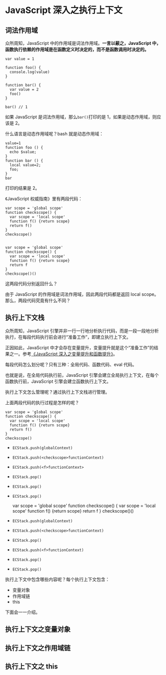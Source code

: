 # JavaScript 深入之执行上下文

## 词法作用域

众所周知，JavaScript 中的作用域是词法作用域。**一言以蔽之，JavaScript 中，函数执行依赖的作用域是在函数定义时决定的，而不是函数调用时决定的。**

    var value = 1

    function foo() {
      console.log(value)
    }

    function bar() {
      var value = 2
      foo()
    }

    bar() // 1

如果 JavaScript 是词法作用域，那么`bar()`打印的是 1，如果是动态作用域，则应该是 2。

什么语言是动态作用域呢？bash 就是动态作用域：

    value=1
    function foo () {
      echo $value;
    }
    function bar () {
      local value=2;
      foo;
    }
    bar

打印的结果是 2。

《JavaScript 权威指南》里有两段代码：

    var scope = 'global scope'
    function checkscope() {
      var scope = 'local scope'
      function f() {return scope}
      return f()
    }
    checkscope()
    

    var scope = 'global scope'
    function checkscope() {
      var scope = 'local scope'
      function f() {return scope}
      return f
    }
    checkscope()()

这两段代码分别返回什么？

由于 JavaScript 的作用域是词法作用域，因此两段代码都是返回 local scope。那么，两段代码究竟有什么不同？

## 执行上下文栈

众所周知，JavaScript 引擎并非一行一行地分析执行代码，而是一段一段地分析执行，在每段代码执行前会进行“准备工作”，即建立执行上下文。

正因如此，JavaScript 中才会存在变量提升，变量提升就是这个“准备工作”的结果之一。参考[《JavaScript 深入之变量提升和函数提升》](./JavaScript深入之变量提升和函数提升.md)。

每段代码怎么划分呢？只有三种：全局代码、函数代码、eval 代码。

也就是说，在全局代码执行前，JavaScript 引擎会建立全局执行上下文，在每个函数执行前，JavaScript 引擎会建立函数执行上下文。

执行上下文怎么管理呢？通过执行上下文栈进行管理。

上面两段代码的执行过程是怎样的呢？

    var scope = 'global scope'
    function checkscope() {
      var scope = 'local scope'
      function f() {return scope}
      return f()
    }
    checkscope()
    
* `ECStack.push(globalContext)`
* `ECStack.push(<checkscope>functionContext)`
* `ECStack.push(<f>functionContext>`
* `ECStack.pop()`
* `ECStack.pop()`
* `ECStack.pop()`


    var scope = 'global scope'
    function checkscope() {
      var scope = 'local scope'
      function f() {return scope}
      return f
    }
    checkscope()()

* `ECStack.push(globalContext)`
* `ECStack.push(<checkscope>functionContext)`
* `ECStack.pop()`
* `ECStack.push(<f>functionContext)`
* `ECStack.pop()`
* `ECStack.pop()`

执行上下文中包含哪些内容呢？每个执行上下文包含：

* 变量对象
* 作用域链
* this

下面会一一介绍。

## 执行上下文之变量对象

## 执行上下文之作用域链

## 执行上下文之 this

